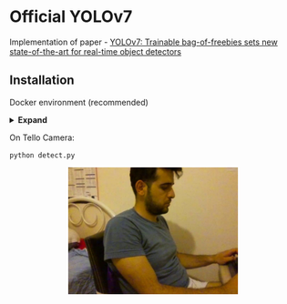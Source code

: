 # Official YOLOv7

Implementation of paper - [YOLOv7: Trainable bag-of-freebies sets new state-of-the-art for real-time object detectors](https://arxiv.org/abs/2207.02696)


## Installation

Docker environment (recommended)
<details><summary> <b>Expand</b> </summary>

``` shell
# create the docker container, you can change the share memory size if you have more.
detect.pt dosyasını çalıştırmadan önce Tello Drone Kendi Pc'niz ile Wifi baglantısu kurdugunuzdan emin olun !

# apt install required packages
e tuşu = TakeOff(Yerden Kaldırma) 

# pip install required packages
q tuşu = LannOff (Güvenli Yere İndirme)

```
    
   



</details>





On Tello Camera:
``` shell
python detect.py 
```

<div align="center">
    <a href="./">
        <img src="./images/photoTello/1660770154.0463047.jpg" width="59%"/>
    </a>
</div>


















